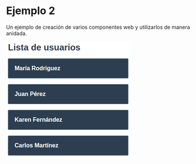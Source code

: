 # Ejemplo 2

Un ejemplo de creación de varios componentes web y utilizarlos de manera anidada.

![Screenshot](./screenshot.png)
